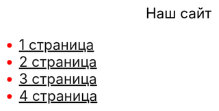 <html>
 <head>
 <style>
body{background-color: #FFFFFF; color: black; font-size: 25pt} 
   ul{color: red;
   }
   
  </style>
 </head>
 <body>
  <p align="center">Наш сайт</p>
 <ul>
  <li><a href="https://github.com/MarinaSokolova111/ADEY-201-AAMM2/blob/main/Anna">1 страница</a></li>
  <li><a href="https://github.com/MarinaSokolova111/ADEY-201-AAMM2/blob/main/Алинка">2 страница</a></li>
  <li><a href="https://github.com/MarinaSokolova111/ADEY-201-AAMM2/blob/main/%D0%9C%D0%B0%D1%80%D0%B8%D0%BD%D0%B0">3 страница</a></li>
  <li><a href="https://github.com/MarinaSokolova111/ADEY-201-AAMM2/blob/main/polina">4 страница</a></li>
</ul>
 </body>
</html>

